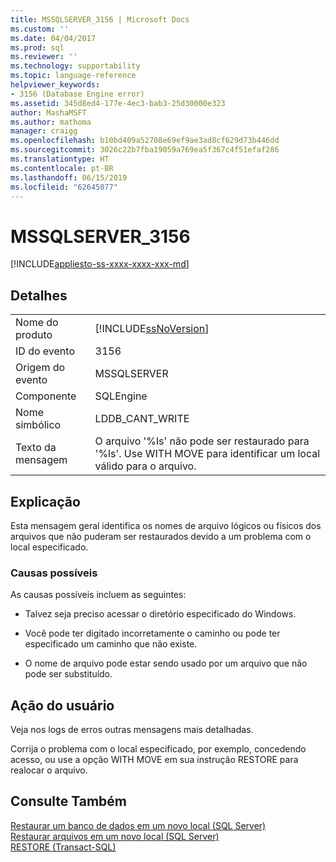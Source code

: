 ```yaml
---
title: MSSQLSERVER_3156 | Microsoft Docs
ms.custom: ''
ms.date: 04/04/2017
ms.prod: sql
ms.reviewer: ''
ms.technology: supportability
ms.topic: language-reference
helpviewer_keywords:
- 3156 (Database Engine error)
ms.assetid: 345d8ed4-177e-4ec3-bab3-25d30000e323
author: MashaMSFT
ms.author: mathoma
manager: craigg
ms.openlocfilehash: b10bd409a52708e69ef9ae3ad8cf629d73b446dd
ms.sourcegitcommit: 3026c22b7fba19059a769ea5f367c4f51efaf286
ms.translationtype: HT
ms.contentlocale: pt-BR
ms.lasthandoff: 06/15/2019
ms.locfileid: "62645077"
---
```

# <a name="mssqlserver3156"></a>MSSQLSERVER_3156
[!INCLUDE[appliesto-ss-xxxx-xxxx-xxx-md](../../includes/appliesto-ss-xxxx-xxxx-xxx-md.md)]
  
## <a name="details"></a>Detalhes  
  
|||  
|-|-|  
|Nome do produto|[!INCLUDE[ssNoVersion](../../includes/ssnoversion-md.md)]|  
|ID do evento|3156|  
|Origem do evento|MSSQLSERVER|  
|Componente|SQLEngine|  
|Nome simbólico|LDDB_CANT_WRITE|  
|Texto da mensagem|O arquivo '%ls' não pode ser restaurado para '%ls'. Use WITH MOVE para identificar um local válido para o arquivo.|  
  
## <a name="explanation"></a>Explicação  
Esta mensagem geral identifica os nomes de arquivo lógicos ou físicos dos arquivos que não puderam ser restaurados devido a um problema com o local especificado.  
  
### <a name="possible-causes"></a>Causas possíveis  
As causas possíveis incluem as seguintes:  
  
-   Talvez seja preciso acessar o diretório especificado do Windows.  
  
-   Você pode ter digitado incorretamente o caminho ou pode ter especificado um caminho que não existe.  
  
-   O nome de arquivo pode estar sendo usado por um arquivo que não pode ser substituído.  
  
## <a name="user-action"></a>Ação do usuário  
Veja nos logs de erros outras mensagens mais detalhadas.  
  
Corrija o problema com o local especificado, por exemplo, concedendo acesso, ou use a opção WITH MOVE em sua instrução RESTORE para realocar o arquivo.  
  
## <a name="see-also"></a>Consulte Também  
[Restaurar um banco de dados em um novo local &#40;SQL Server&#41;](~/relational-databases/backup-restore/restore-a-database-to-a-new-location-sql-server.md)  
[Restaurar arquivos em um novo local &#40;SQL Server&#41;](~/relational-databases/backup-restore/restore-files-to-a-new-location-sql-server.md)  
[RESTORE &#40;Transact-SQL&#41;](~/t-sql/statements/restore-statements-transact-sql.md)  
  
